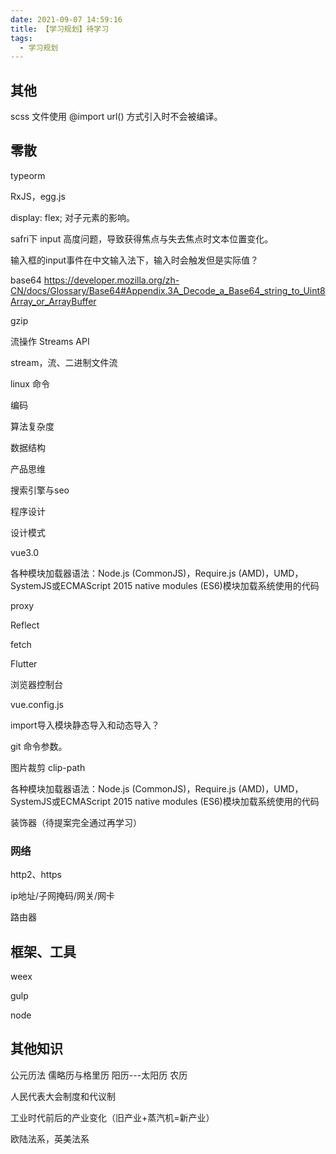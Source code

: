 ```yaml
---
date: 2021-09-07 14:59:16
title: 【学习规划】待学习
tags:
  - 学习规划
---
```


## 其他

scss 文件使用 @import url() 方式引入时不会被编译。

## 零散

typeorm

RxJS，egg.js

display: flex; 对子元素的影响。

safri下 input 高度问题，导致获得焦点与失去焦点时文本位置变化。

输入框的input事件在中文输入法下，输入时会触发但是实际值？

base64  https://developer.mozilla.org/zh-CN/docs/Glossary/Base64#Appendix.3A_Decode_a_Base64_string_to_Uint8Array_or_ArrayBuffer

gzip

流操作 Streams API

stream，流、二进制文件流

linux 命令

编码

算法复杂度

数据结构

产品思维

搜索引擎与seo

程序设计

设计模式

vue3.0

各种模块加载器语法：Node.js (CommonJS)，Require.js (AMD)，UMD，SystemJS或ECMAScript 2015 native modules (ES6)模块加载系统使用的代码

proxy

Reflect

fetch

Flutter

浏览器控制台

vue.config.js

import导入模块静态导入和动态导入？

git 命令参数。

图片裁剪	clip-path

各种模块加载器语法：Node.js (CommonJS)，Require.js (AMD)，UMD，SystemJS或ECMAScript 2015 native modules (ES6)模块加载系统使用的代码

装饰器（待提案完全通过再学习）
### 网络

http2、https

ip地址/子网掩码/网关/网卡

路由器

## 框架、工具
weex

gulp

node
## 其他知识

公元历法
  儒略历与格里历
  阳历---太阳历
  农历

人民代表大会制度和代议制

工业时代前后的产业变化（旧产业+蒸汽机=新产业）

欧陆法系，英美法系